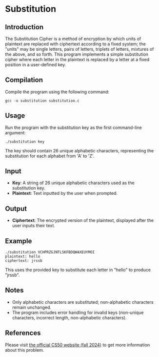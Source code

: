 # Substitution

## Introduction
The Substitution Cipher is a method of encryption by which units of plaintext are replaced with ciphertext according to a fixed system; the "units" may be single letters, pairs of letters, triplets of letters, mixtures of the above, and so forth. This program implements a simple substitution cipher where each letter in the plaintext is replaced by a letter at a fixed position in a user-defined key.

## Compilation
Compile the program using the following command:
```
gcc -o substitution substitution.c
```

## Usage
Run the program with the substitution key as the first command-line argument:
```
./substitution key
```
The key should contain 26 unique alphabetic characters, representing the substitution for each alphabet from 'A' to 'Z'.

## Input
- **Key**: A string of 26 unique alphabetic characters used as the substitution key.
- **Plaintext**: Text inputted by the user when prompted.

## Output
- **Ciphertext**: The encrypted version of the plaintext, displayed after the user inputs their text.

## Example
```
./substitution VCHPRZGJNTLSKFBDQWAXEUYMOI
plaintext: hello
ciphertext: jrssb
```
This uses the provided key to substitute each letter in "hello" to produce "jrssb".

## Notes
- Only alphabetic characters are substituted; non-alphabetic characters remain unchanged.
- The program includes error handling for invalid keys (non-unique characters, incorrect length, non-alphabetic characters).

## References

Please visit [the official CS50 website (fall 2024)](https://cs50.harvard.edu/college/2024/fall/) to get more information about this problem.
